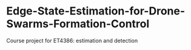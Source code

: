 # Edge-State-Estimation-for-Drone-Swarms-Formation-Control
Course project for ET4386: estimation and detection

